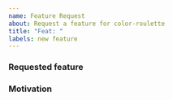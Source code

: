 ```yaml
---
name: Feature Request
about: Request a feature for color-roulette
title: "Feat: "
labels: new feature
---
```


<!--
  Before creating a new request: search existing issues and prs
  and ensure it hasn't been already requested.
-->

### Requested feature

<!-- Describe the feature with details. -->

### Motivation

<!-- Explain why you think it should be included in color-roulette.-->
